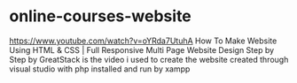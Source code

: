 # online-courses-website
https://www.youtube.com/watch?v=oYRda7UtuhA
How To Make Website Using HTML & CSS | Full Responsive Multi Page Website Design Step by Step by GreatStack is the video i used to create the website 
created through visual studio with php installed and run by xampp
